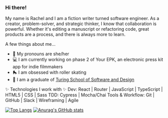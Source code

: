 ### Hi there! 

My name is Rachel and I am a fiction writer turned software engineer. As a creator, problem-solver, and strategic thinker, I know that collaboration is powerful. Whether it's editing a manuscript or refactoring code, great products are a process, and there is always more to learn. 

A few things about me...
- 🌈 My pronouns are she/her
- 💻 I am currently working on phase 2 of Your EPK, an electronic press kit app for indie filmmakers
- 🛼 I am obsessed with roller skating
- 🌇 I am a graduate of [Turing School of Software and Design](https://turing.edu/)


✨ Technologies I work with ✨
Dev: React | Router | JavaScript | TypeScript | HTML5 | CSS | Sass 
TDD: Cypress | Mocha/Chai
Tools & Workflow: Git | GitHub | Slack | Wireframing | Agile 

<!--
**rachelJensen/rachelJensen** is a ✨ _special_ ✨ repository because its `README.md` (this file) appears on your GitHub profile.

Here are some ideas to get you started:

- 🔭 I’m currently working on ...
- 🌱 I’m currently learning ...
- 👯 I’m looking to collaborate on ...
- 🤔 I’m looking for help with ...
- 💬 Ask me about ...
- 📫 How to reach me: ...
- 😄 Pronouns: ...
- ⚡ Fun fact: ...
-->

[![Top Langs](https://github-readme-stats.vercel.app/api/top-langs/?username=anuraghazra&layout=compact)](https://github.com/anuraghazra/github-readme-stats) [![Anurag's GitHub stats](https://github-readme-stats.vercel.app/api?username=rachelJensen&show_icons=true&theme=radical)
](https://github.com/anuraghazra/github-readme-stats)
